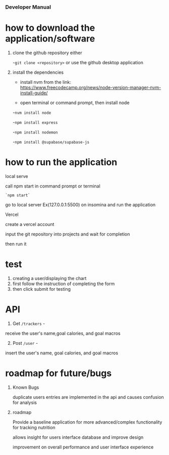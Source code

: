 ### Developer Manual

# how to download the application/software
 1. clone the github repository either

    
    -`git clone <repository>` or use the github desktop application
 2. install the dependencies

    - install nvm from the link: https://www.freecodecamp.org/news/node-version-manager-nvm-install-guide/


     - open terminal or command prompt, then install node

     -`nvm install node`

    
     -`npm install express`

    
     -`npm install nodemon`
    
     -`npm install @supabase/supabase-js`
# how to run the application
  local serve
  
  call npm start in command prompt or terminal

     
    `npm start`

  go to local server Ex(127.0.0.1:5500) on insomina and run the application

 
  Vercel

     
  create a vercel account

    
  input the git repository into projects and wait for completion 

    
   then run it 
# test 
  1. creating a user/displaying the chart
  2.  first follow the instruction of completing the form
  3. then click submit for testing

# API 
1. Get
 `/trackers` -

 receive the user's name,goal calories, and goal macros

2. Post
  `/user` - 
  
  insert the user's name, goal calories, and goal macros


# roadmap for future/bugs
  1. Known Bugs


       duplicate users entries are implemented in the api and causes confusion for analysis


  2. roadmap


       Provide a baseline application for more advanced/complex functionality for tracking nutrition

     
       allows insight for users interface database and improve design

     
       improvement on overall performance and user interface experience

 

